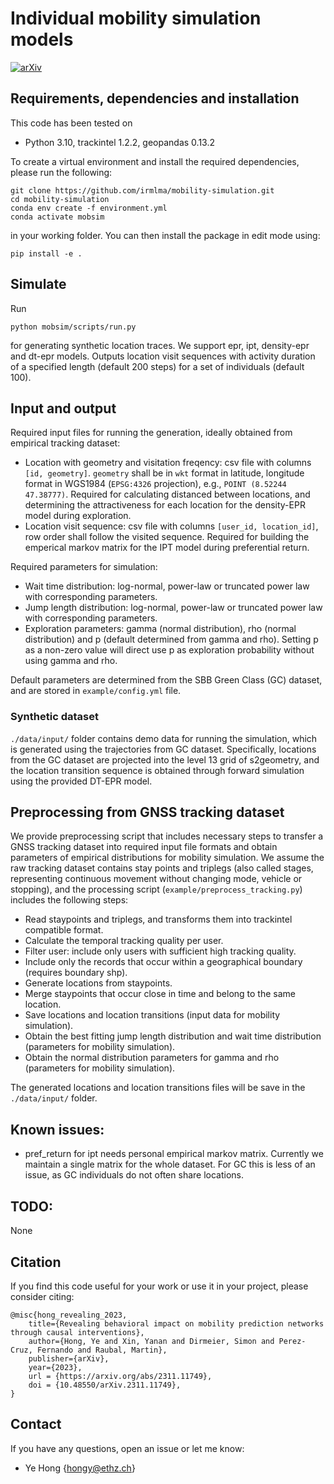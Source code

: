 # Individual mobility simulation models

[![arXiv](https://img.shields.io/badge/arXiv-2311.11749-b31b1b.svg)](https://arxiv.org/abs/2311.11749)


## Requirements, dependencies and installation
This code has been tested on

- Python 3.10, trackintel 1.2.2, geopandas 0.13.2

To create a virtual environment and install the required dependencies, please run the following:
```shell
git clone https://github.com/irmlma/mobility-simulation.git
cd mobility-simulation
conda env create -f environment.yml
conda activate mobsim
```
in your working folder. You can then install the package in edit mode using:
```
pip install -e .
```

## Simulate

Run 

```
python mobsim/scripts/run.py
```
for generating synthetic location traces. We support epr, ipt, density-epr and dt-epr models. Outputs location visit sequences with activity duration of a specified length (default 200 steps) for a set of individuals (default 100). 

## Input and output

Required input files for running the generation, ideally obtained from empirical tracking dataset:

- Location with geometry and visitation freqency: csv file with columns `[id, geometry]`. `geometry` shall be in `wkt` format in latitude, longitude format in WGS1984 (`EPSG:4326` projection), e.g., `POINT (8.52244 47.38777)`. Required for calculating distanced between locations, and determining the attractiveness for each location for the density-EPR model during exploration. 
- Location visit sequence: csv file with columns `[user_id, location_id]`, row order shall follow the visited sequence. Required for building the emperical markov matrix for the IPT model during preferential return. 

Required parameters for simulation:
- Wait time distribution: log-normal, power-law or truncated power law with corresponding parameters.
- Jump length distribution: log-normal, power-law or truncated power law with corresponding parameters.
- Exploration parameters: gamma (normal distribution), rho (normal distribution) and p (default determined from gamma and rho). Setting p as a non-zero value will direct use p as exploration probability without using gamma and rho. 

Default parameters are determined from the SBB Green Class (GC) dataset, and are stored in `example/config.yml` file.

### Synthetic dataset

`./data/input/` folder contains demo data for running the simulation, which is generated using the trajectories from GC dataset. Specifically, locations from the GC dataset are projected into the level 13 grid of s2geometry, and the location transition sequence is obtained through forward simulation using the provided DT-EPR model. 


## Preprocessing from GNSS tracking dataset

We provide preprocessing script that includes necessary steps to transfer a GNSS tracking dataset into required input file formats and obtain parameters of empirical distributions for mobility simulation. We assume the raw tracking dataset contains stay points and triplegs (also called stages, representing continuous movement without changing mode, vehicle or stopping), and the processing script (`example/preprocess_tracking.py`) includes the following steps:
- Read staypoints and triplegs, and transforms them into trackintel compatible format.
- Calculate the temporal tracking quality per user.
- Filter user: include only users with sufficient high tracking quality. 
- Include only the records that occur within a geographical boundary (requires boundary shp). 
- Generate locations from staypoints. 
- Merge staypoints that occur close in time and belong to the same location.
- Save locations and location transitions (input data for mobility simulation).
- Obtain the best fitting jump length distribution and wait time distribution (parameters for mobility simulation).
- Obtain the normal distribution parameters for gamma and rho (parameters for mobility simulation).

The generated locations and location transitions files will be save in the `./data/input/` folder.

## Known issues:
- pref_return for ipt needs personal empirical markov matrix. Currently we maintain a single matrix for the whole dataset. For GC this is less of an issue, as GC individuals do not often share locations. 

## TODO:
None

## Citation
If you find this code useful for your work or use it in your project, please consider citing:

```shell
@misc{hong_revealing_2023,
    title={Revealing behavioral impact on mobility prediction networks through causal interventions},
    author={Hong, Ye and Xin, Yanan and Dirmeier, Simon and Perez-Cruz, Fernando and Raubal, Martin},
    publisher={arXiv},
    year={2023},
    url = {https://arxiv.org/abs/2311.11749},
    doi = {10.48550/arXiv.2311.11749},
}
```

## Contact
If you have any questions, open an issue or let me know: 
- Ye Hong {hongy@ethz.ch}

